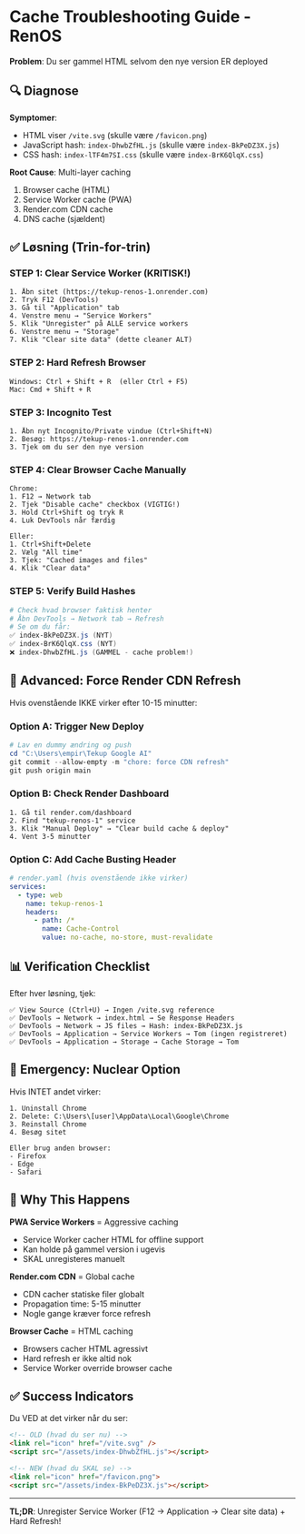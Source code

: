 # Cache Troubleshooting Guide - RenOS

**Problem**: Du ser gammel HTML selvom den nye version ER deployed

## 🔍 Diagnose

**Symptomer**:
- HTML viser `/vite.svg` (skulle være `/favicon.png`)
- JavaScript hash: `index-DhwbZfHL.js` (skulle være `index-BkPeDZ3X.js`)
- CSS hash: `index-lTF4m7SI.css` (skulle være `index-BrK6QlqX.css`)

**Root Cause**: Multi-layer caching
1. Browser cache (HTML)
2. Service Worker cache (PWA)
3. Render.com CDN cache
4. DNS cache (sjældent)

## ✅ Løsning (Trin-for-trin)

### STEP 1: Clear Service Worker (KRITISK!)
```
1. Åbn sitet (https://tekup-renos-1.onrender.com)
2. Tryk F12 (DevTools)
3. Gå til "Application" tab
4. Venstre menu → "Service Workers"
5. Klik "Unregister" på ALLE service workers
6. Venstre menu → "Storage"
7. Klik "Clear site data" (dette cleaner ALT)
```

### STEP 2: Hard Refresh Browser
```
Windows: Ctrl + Shift + R  (eller Ctrl + F5)
Mac: Cmd + Shift + R
```

### STEP 3: Incognito Test
```
1. Åbn nyt Incognito/Private vindue (Ctrl+Shift+N)
2. Besøg: https://tekup-renos-1.onrender.com
3. Tjek om du ser den nye version
```

### STEP 4: Clear Browser Cache Manually
```
Chrome:
1. F12 → Network tab
2. Tjek "Disable cache" checkbox (VIGTIG!)
3. Hold Ctrl+Shift og tryk R
4. Luk DevTools når færdig

Eller:
1. Ctrl+Shift+Delete
2. Vælg "All time"
3. Tjek: "Cached images and files"
4. Klik "Clear data"
```

### STEP 5: Verify Build Hashes
```powershell
# Check hvad browser faktisk henter
# Åbn DevTools → Network tab → Refresh
# Se om du får:
✅ index-BkPeDZ3X.js (NYT)
✅ index-BrK6QlqX.css (NYT)
❌ index-DhwbZfHL.js (GAMMEL - cache problem!)
```

## 🔧 Advanced: Force Render CDN Refresh

Hvis ovenstående IKKE virker efter 10-15 minutter:

### Option A: Trigger New Deploy
```powershell
# Lav en dummy ændring og push
cd "C:\Users\empir\Tekup Google AI"
git commit --allow-empty -m "chore: force CDN refresh"
git push origin main
```

### Option B: Check Render Dashboard
```
1. Gå til render.com/dashboard
2. Find "tekup-renos-1" service
3. Klik "Manual Deploy" → "Clear build cache & deploy"
4. Vent 3-5 minutter
```

### Option C: Add Cache Busting Header
```yaml
# render.yaml (hvis ovenstående ikke virker)
services:
  - type: web
    name: tekup-renos-1
    headers:
      - path: /*
        name: Cache-Control
        value: no-cache, no-store, must-revalidate
```

## 📊 Verification Checklist

Efter hver løsning, tjek:

```
✅ View Source (Ctrl+U) → Ingen /vite.svg reference
✅ DevTools → Network → index.html → Se Response Headers
✅ DevTools → Network → JS files → Hash: index-BkPeDZ3X.js
✅ DevTools → Application → Service Workers → Tom (ingen registreret)
✅ DevTools → Application → Storage → Cache Storage → Tom
```

## 🚨 Emergency: Nuclear Option

Hvis INTET andet virker:

```
1. Uninstall Chrome
2. Delete: C:\Users\[user]\AppData\Local\Google\Chrome
3. Reinstall Chrome
4. Besøg sitet

Eller brug anden browser:
- Firefox
- Edge
- Safari
```

## 📝 Why This Happens

**PWA Service Workers** = Aggressive caching
- Service Worker cacher HTML for offline support
- Kan holde på gammel version i ugevis
- SKAL unregisteres manuelt

**Render.com CDN** = Global cache
- CDN cacher statiske filer globalt
- Propagation time: 5-15 minutter
- Nogle gange kræver force refresh

**Browser Cache** = HTML caching
- Browsers cacher HTML agressivt
- Hard refresh er ikke altid nok
- Service Worker override browser cache

## ✅ Success Indicators

Du VED at det virker når du ser:
```html
<!-- OLD (hvad du ser nu) -->
<link rel="icon" href="/vite.svg" />
<script src="/assets/index-DhwbZfHL.js"></script>

<!-- NEW (hvad du SKAL se) -->
<link rel="icon" href="/favicon.png">
<script src="/assets/index-BkPeDZ3X.js"></script>
```

---

**TL;DR**: Unregister Service Worker (F12 → Application → Clear site data) + Hard Refresh!
